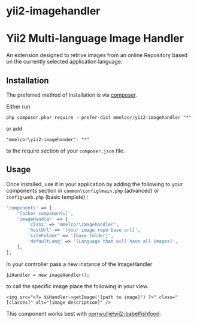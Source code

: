 # yii2-imagehandler

Yii2 Multi-language Image Handler
=================================
An extension designed to retrive images from an online Repository based on the currently selected application language.

Installation
------------

The preferred method of installation is via [composer](http://getcomposer.org/download/).

Either run
```
php composer.phar require --prefer-dist mmelcor/yii2-imagehandler "*"
```
or add
```
"mmelcor\yii2-imagehander": "*"
```
to the require section of your `composer.json` file.

Usage
-----

Once installed, use it in your application by adding the following to your components section in `common\config\main.php` (advanced) or `config\web.php` (basic template) :

```php
'components' => [
	'[other components]',
	'imageHandler' => [
		'class' => 'mmelcor\imagehandler',
		'hostUrl' => '[your image repo base url]',
		'siteFolder' => '[base folder]',
		'defaultLang' => '[Language that will have all images]',
	],
],
```
In your controller pass a new instance of the ImageHandler
```
$iHandler = new imageHandler();
```

to call the specific image place the following in your view.
```
<img src="<?= $iHandler->getImage('[path to image]') ?>" class="[classes]" alt="[image description]" />
```

This component works best with [oorrwullie\yii2-babelfishfood](https://github.com/oorrwullie/yii2-babelfishfood).